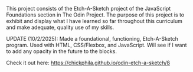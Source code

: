 This project consists of the Etch-A-Sketch project of the JavaScript Foundations section in The Odin Project. The purpose of this project is to exhibit and display what I have learned so far throughout this curriculum and make adequate, quality use of my skills.

UPDATE (10/2/2025): Made a foundational, functioning, Etch-A-Sketch program. Used with HTML, CSS/Flexbox, and JavaScript. Will see if I want to add any opacity in the future to the blocks.

Check it out here: https://chickphila.github.io/odin-etch-a-sketch/ß